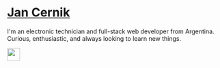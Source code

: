 # [Jan Cernik](https://jancernik.com)

<p>I'm an electronic technician and full-stack web developer from Argentina.</br> Curious, enthusiastic, and always looking to learn new things. </p>
<a href="https://cultofthepartyparrot.com" ><img width="30" height="30" src="https://cultofthepartyparrot.com/flags/hd/argentinaparrot.gif" /><a/>